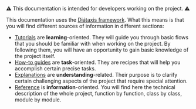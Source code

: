 ⚠ This documentation is intended for developers working on the project. ⚠

This documentation uses the [Diátaxis framework](https://diataxis.fr/). What this means is that you will find different
sources of information in different sections:

- [Tutorials](tutorials.md) are **learning**-oriented. They will guide you through basic flows that you should be
familiar with when working on the project. By following them, you will have an opportunity to gain basic knowledge of
the project itself.
- [How-to guides](how-to.md) are **task**-oriented. They are recipes that will help you accomplish certain precise
tasks.
- [Explanations](explanation.md) are **understanding**-related. Their purpose is to clarify certain challenging aspects
of the project that require special attention.
- [Reference](reference/SUMMARY) is **information**-oriented. You will find here the technical description of the whole
project, function by function, class by class, module by module.